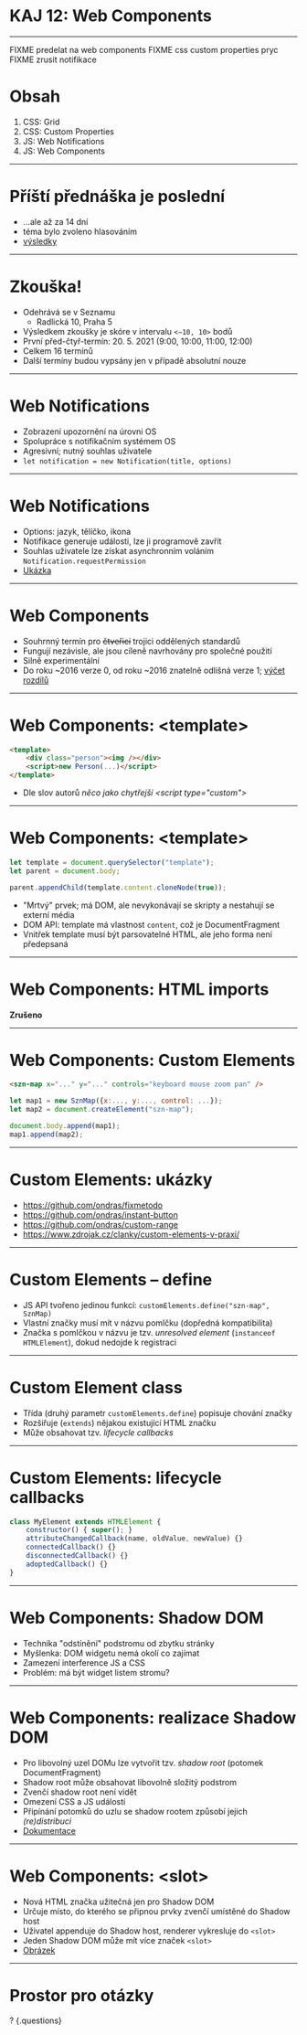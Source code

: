 # KAJ 12: Web Components

---

FIXME predelat na web components
FIXME css custom properties pryc
FIXME zrusit notifikace

# Obsah

  1. CSS: Grid
  1. CSS: Custom Properties
  1. JS: Web Notifications
  1. JS: Web Components

---

# Příští přednáška je poslední

  - ...ale až za 14 dní
  - téma bylo zvoleno hlasováním
  - [výsledky](https://i.imgur.com/OTkQgi7.png)

---

# Zkouška!

  - Odehrává se v Seznamu
    - Radlická 10, Praha 5
  - Výsledkem zkoušky je skóre v intervalu `<−10, 10>` bodů
  - První před-čtyř-termín: 20. 5. 2021 (9:00, 10:00, 11:00, 12:00)
  - Celkem 16 termínů
  - Další termíny budou vypsány jen v případě absolutní nouze

---

# Web Notifications

  - Zobrazení upozornění na úrovni OS
  - Spolupráce s notifikačním systémem OS
  - Agresivní; nutný souhlas uživatele
  - `let notification = new Notification(title, options)`

---

# Web Notifications

  - Options: jazyk, tělíčko, ikona
  - Notifikace generuje události, lze ji programově zavřít
  - Souhlas uživatele lze získat asynchronním voláním `Notification.requestPermission`
  - [Ukázka](https://davidwalsh.name/demo/notifications-api.php)

---


# Web Components

  - Souhrnný termín pro ~~čtveřici~~ trojici oddělených standardů
  - Fungují nezávisle, ale jsou cíleně navrhovány pro společné použití
  - Silně experimentální
  - Do roku ~2016 verze 0, od roku ~2016 znatelně odlišná verze 1; [výčet rozdílů](https://hayato.io/2016/shadowdomv1/)

---

# Web Components: &lt;template&gt;

```html
<template>
	<div class="person"><img /></div>
	<script>new Person(...)</script>
</template>
```

  - Dle slov autorů *něco jako chytřejší &lt;script type="custom"&gt;*

---

# Web Components: &lt;template&gt;

```js
let template = document.querySelector("template");
let parent = document.body;

parent.appendChild(template.content.cloneNode(true));
```

  - "Mrtvý" prvek; má DOM, ale nevykonávají se skripty a nestahují se externí média
  - DOM API: template má vlastnost `content`, což je DocumentFragment
  - Vnitřek template musí být parsovatelné HTML, ale jeho forma není předepsaná

---

# Web Components: HTML imports

**Zrušeno**

---

# Web Components: Custom Elements

```html
<szn-map x="..." y="..." controls="keyboard mouse zoom pan" />
```

```js
let map1 = new SznMap({x:..., y:..., control: ...});
let map2 = document.createElement("szn-map");

document.body.append(map1);
map1.append(map2);
```

---

# Custom Elements: ukázky

  - https://github.com/ondras/fixmetodo
  - https://github.com/ondras/instant-button
  - https://github.com/ondras/custom-range
  - https://www.zdrojak.cz/clanky/custom-elements-v-praxi/

---

# Custom Elements &ndash; define

  - JS API tvořeno jedinou funkcí: `customElements.define("szn-map", SznMap)`
  - Vlastní značky musí mít v názvu pomlčku (dopředná kompatibilita)
  - Značka s pomlčkou v názvu je tzv. *unresolved element* (`instanceof HTMLElement`), dokud nedojde k registraci

---

# Custom Element class

  - Třída (druhý parametr `customElements.define`) popisuje chování značky
  - Rozšiřuje (`extends`) nějakou existující HTML značku
  - Může obsahovat tzv. *lifecycle callbacks*

---

# Custom Elements: lifecycle callbacks

```js
class MyElement extends HTMLElement {
	constructor() { super(); }
	attributeChangedCallback(name, oldValue, newValue) {}
	connectedCallback() {}
	disconnectedCallback() {}
	adoptedCallback() {}
}
```

---

# Web Components: Shadow DOM

  - Technika "odstínění" podstromu od zbytku stránky
  - Myšlenka: DOM widgetu nemá okolí co zajímat
  - Zamezení interference JS a CSS
  - Problém: má být widget listem stromu?

---

# Web Components: realizace Shadow DOM

  - Pro libovolný uzel DOMu lze vytvořit tzv. *shadow root* (potomek DocumentFragment)
  - Shadow root může obsahovat libovolně složitý podstrom
  - Zvenčí shadow root není vidět
  - Omezení CSS a JS událostí
  - Připínání potomků do uzlu se shadow rootem způsobí jejich *(re)distribuci*
  - [Dokumentace](https://developer.mozilla.org/en-US/docs/Web/Web_Components/Using_shadow_DOM)

---

# Web Components: &lt;slot&gt;

  - Nová HTML značka užitečná jen pro Shadow DOM
  - Určuje místo, do kterého se připnou prvky zvenčí umístěné do Shadow host
  - Uživatel appenduje do Shadow host, renderer vykresluje do `<slot>`
  - Jeden Shadow DOM může mít více značek `<slot>`
  - [Obrázek](https://assets.hongkiat.com/uploads/html-template-slow-tag-shadow-dom/slot-diagram.jpg)

---

# Prostor pro otázky

? {.questions}
